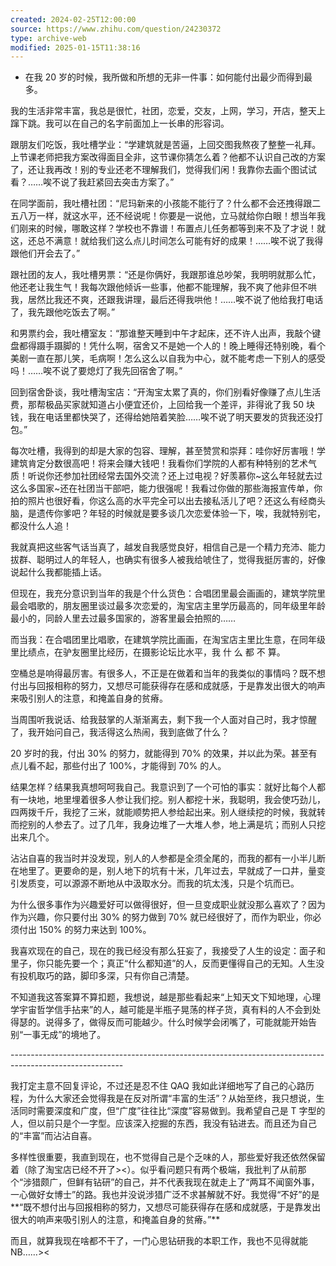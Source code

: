 ```yaml
---
created: 2024-02-25T12:00:00
source: https://www.zhihu.com/question/24230372
type: archive-web
modified: 2025-01-15T11:38:16
---
```


- 在我 20 岁的时候，我所做和所想的无非一件事：如何能付出最少而得到最多。

我的生活非常丰富，我总是很忙，社团，恋爱，交友，上网，学习，开店，整天上蹿下跳。我可以在自己的名字前面加上一长串的形容词。

跟朋友们吃饭，我吐槽学业：“学建筑就是苦逼，上回交图我熬夜了整整一礼拜。上节课老师把我方案改得面目全非，这节课你猜怎么着？他都不认识自己改的方案了，还让我再改！别的专业还老不理解我们，觉得我们闲！我靠你去画个图试试看？……唉不说了我赶紧回去突击方案了。”

在同学面前，我吐槽社团：“尼玛新来的小孩能不能行了？什么都不会还拽得跟二五八万一样，就这水平，还不经说呢！你要是一说他，立马就给你白眼！想当年我们刚来的时候，哪敢这样？学校也不靠谱！布置点儿任务都等到来不及了才说！就这，还总不满意！就给我们这么点儿时间怎么可能有好的成果！……唉不说了我得跟他们开会去了。”

跟社团的友人，我吐槽男票：“还是你俩好，我跟那谁总吵架，我明明就那么忙，他还老让我生气！我每次跟他倾诉一些事，他都不能理解，我不爽了他非但不哄我，居然比我还不爽，还跟我讲理，最后还得我哄他！……唉不说了他给我打电话了，我先跟他吃饭去了啊。”

和男票约会，我吐槽室友：“那谁整天睡到中午才起床，还不许人出声，我敲个键盘都得蹑手蹑脚的！凭什么啊，宿舍又不是她一个人的！晚上睡得还特别晚，看个美剧一直在那儿笑，毛病啊！怎么这么以自我为中心，就不能考虑一下别人的感受吗！……唉不说了要熄灯了我先回宿舍了啊。”

回到宿舍卧谈，我吐槽淘宝店：“开淘宝太累了真的，你们别看好像赚了点儿生活费，那帮极品买家就知道占小便宜还价，上回给我一个差评，非得讹了我 50 块钱，我在电话里都快哭了，还得给她陪着笑脸……唉不说了明天要发的货我还没打包。”

每次吐槽，我得到的却是大家的包容、理解，甚至赞赏和崇拜：哇你好厉害哦！学建筑肯定分数很高吧！将来会赚大钱吧！我看你们学院的人都有种特别的艺术气质！听说你还参加社团经常去国外交流？还上过电视？好羡慕你~这么年轻就去过这么多国家~还在社团当干部吧，能力很强呢！我看过你做的那些海报宣传单，你拍的照片也很好看，你这么高的水平完全可以出去接私活儿了吧？还这么有经商头脑，是遗传你爹吧？年轻的时候就是要多谈几次恋爱体验一下，唉，我就特别宅，都没什么人追！

我就真把这些客气话当真了，越发自我感觉良好，相信自己是一个精力充沛、能力拔群、聪明过人的年轻人，也确实有很多人被我给唬住了，觉得我挺厉害的，好像说起什么我都能插上话。

但现在，我充分意识到当年的我是个什么货色：合唱团里最会画画的，建筑学院里最会唱歌的，朋友圈里谈过最多次恋爱的，淘宝店主里学历最高的，同年级里年龄最小的，同龄人里去过最多国家的，游客里最会拍照的……

而当我：在合唱团里比唱歌，在建筑学院比画画，在淘宝店主里比生意，在同年级里比绩点，在驴友圈里比经历，在摄影论坛比水平，我 什 么 都 不 算。

空桶总是响得最厉害。有很多人，不正是在做着和当年的我类似的事情吗？既不想付出与回报相称的努力，又想尽可能获得存在感和成就感，于是靠发出很大的响声来吸引别人的注意，和掩盖自身的贫瘠。

当周围听我说话、给我鼓掌的人渐渐离去，剩下我一个人面对自己时，我才惊醒了，我开始问自己，我活得这么热闹，我到底做了什么？

20 岁时的我，付出 30% 的努力，就能得到 70% 的效果，并以此为荣。甚至有点儿看不起，那些付出了 100%，才能得到 70% 的人。

结果怎样？结果我真想呵呵我自己。我意识到了一个可怕的事实：就好比每个人都有一块地，地里埋着很多人参让我们挖。别人都挖十米，我聪明，我会使巧劲儿，四两拨千斤，我挖了三米，就能顺势把人参给起出来。别人继续挖的时候，我就转而挖别的人参去了。过了几年，我身边堆了一大堆人参，地上满是坑；而别人只挖出来几个。

沾沾自喜的我当时并没发现，别人的人参都是全须全尾的，而我的都有一小半儿断在地里了。更要命的是，别人地下的坑有十米，几年过去，早就成了一口井，量变引发质变，可以源源不断地从中汲取水分。而我的坑太浅，只是个坑而已。

为什么很多事作为兴趣爱好可以做得很好，但一旦变成职业就没那么喜欢了？因为作为兴趣，你只要付出 30% 的努力做到 70% 就已经很好了，而作为职业，你必须付出 150% 的努力来达到 100%。

我喜欢现在的自己，现在的我已经没有那么狂妄了，我接受了人生的设定：面子和里子，你只能先要一个；真正“什么都知道”的人，反而更懂得自己的无知。人生没有投机取巧的路，脚印多深，只有你自己清楚。

不知道我这答案算不算扣题，我想说，越是那些看起来“上知天文下知地理，心理学宇宙哲学信手拈来”的人，越可能是半瓶子晃荡的样子货，真有料的人不会到处得瑟的。说得多了，做得反而可能越少。什么时候学会闭嘴了，可能就能开始告别“一事无成”的境地了。

\----------------------------------------------------------------------------------------------------------

我打定主意不回复评论，不过还是忍不住 QAQ 我如此详细地写了自己的心路历程，为什么大家还会觉得我是在反对所谓“丰富的生活”？从始至终，我只想说，生活同时需要深度和广度，但“广度”往往比“深度”容易做到。我希望自己是 T 字型的人，但以前只是个一字型。应该深入挖掘的东西，我没有钻进去。而且还为自己的“丰富”而沾沾自喜。

多样性很重要，我直到现在，也不觉得自己是个乏味的人，那些爱好我还依然保留着（除了淘宝店已经不开了><）。似乎看问题只有两个极端，我批判了从前那个“涉猎颇广，但鲜有钻研”的自己，并不代表我现在就走上了“两耳不闻窗外事，一心做好女博士”的路。我也并没说涉猎广泛不求甚解就不好。我觉得“不好”的是**“既不想付出与回报相称的努力，又想尽可能获得存在感和成就感，于是靠发出很大的响声来吸引别人的注意，和掩盖自身的贫瘠。”**

而且，就算我现在啥都不干了，一门心思钻研我的本职工作，我也不见得就能 NB……><
